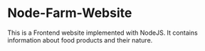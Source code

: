 # Node-Farm-Website
This is a Frontend website implemented with NodeJS.
It contains information about food products and their nature.
